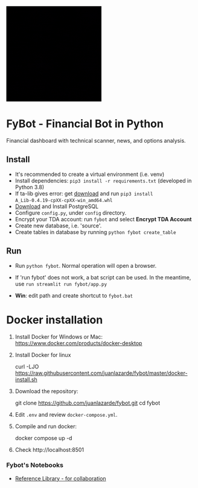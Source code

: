 <img src="https://github.com/juanlazarde/fybot/blob/master/fybot/FyBOT.gif?raw=true" alt="FyBot" width="50%" height="50%">

# FyBot - Financial Bot in Python
Financial dashboard with technical scanner, news, and options analysis.

## Install
* It's recommended to create a virtual environment (i.e. venv) 
* Install dependencies: `pip3 install -r requirements.txt` (developed in Python 3.8)
* If ta-lib gives error: get [download](https://www.lfd.uci.edu/~gohlke/pythonlibs/#ta-lib) and run `pip3 install A_Lib‑0.4.19‑cpXX‑cpXX‑win_amd64.whl`
* [Download](https://www.postgresql.org/download/) and Install PostgreSQL
* Configure `config.py`, under `config` directory. 
* Encrypt your TDA account: run `fybot` and select **Encrypt TDA Account**
* Create new database, i.e. 'source'.
* Create tables in database by running `python fybot create_table`

## Run
* Run `python fybot`. Normal operation will open a browser.

* If 'run fybot' does not work, a bat script can be used. In the meantime, use `run streamlit run fybot/app.py`
* **Win**: edit path and create shortcut to `fybot.bat`

# Docker installation
1. Install Docker for Windows or Mac: https://www.docker.com/products/docker-desktop
2. Install Docker for linux


    curl -LJO https://raw.githubusercontent.com/juanlazarde/fybot/master/docker-install.sh

3. Download the repository:


    git clone https://github.com/juanlazarde/fybot.git
    cd fybot

4. Edit `.env` and review `docker-compose.yml`.
5. Compile and run docker:


    docker compose up -d

6. Check http://localhost:8501

### Fybot's Notebooks
* [Reference Library - for collaboration](https://colab.research.google.com/drive/1qHAt9MiIJtdKBuGhlcfL0wNLCAXwo6Pr?usp=sharing)
